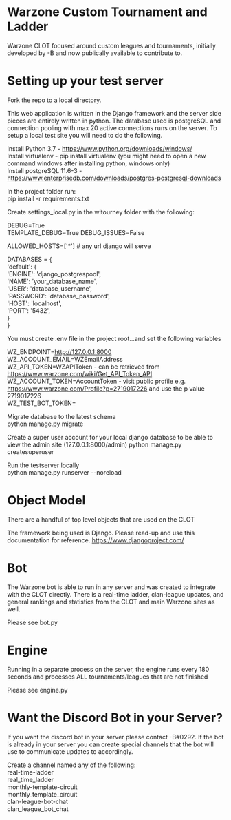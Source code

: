 # Warzone Custom Tournament and Ladder
Warzone CLOT focused around custom leagues and tournaments, initially developed by -B and now publically available to contribute to.

# Setting up your test server
Fork the repo to a local directory. 

This web application is written in the Django framework and the server side pieces are entirely written in python. The database used is postgreSQL and connection pooling with max 20 active connections runs on the server.
To setup a local test site you will need to do the following. 

Install Python 3.7 - https://www.python.org/downloads/windows/  
Install virtualenv - pip install virtualenv (you might need to open a new command windows after installing python, windows only)  
Install postgreSQL 11.6-3 - https://www.enterprisedb.com/downloads/postgres-postgresql-downloads  

In the project folder run:  
pip install -r requirements.txt  

Create settings_local.py in the wltourney folder with the following:  

DEBUG=True  
TEMPLATE_DEBUG=True
DEBUG_ISSUES=False

ALLOWED_HOSTS=['*'] # any url django will serve  

DATABASES = {  
    'default': {  
        'ENGINE': 'django_postgrespool',  
        'NAME': 'your_database_name',  
        'USER': 'database_username',  
        'PASSWORD': 'database_password',  
        'HOST': 'localhost',  
        'PORT': '5432',  
    }  
}  

You must create .env file in the project root...and set the following variables  

WZ_ENDPOINT=http://127.0.0.1:8000  
WZ_ACCOUNT_EMAIL=WZEmailAddress  
WZ_API_TOKEN=WZAPIToken - can be retrieved from https://www.warzone.com/wiki/Get_API_Token_API  
WZ_ACCOUNT_TOKEN=AccountToken - visit public profile e.g. https://www.warzone.com/Profile?p=2719017226 and use the p value 2719017226  
WZ_TEST_BOT_TOKEN=  

Migrate database to the latest schema  
python manage.py migrate

Create a super user account for your local django database to be able to view the admin site (127.0.0.1:8000/admin)
python manage.py createsuperuser

Run the testserver locally  
python manage.py runserver --noreload  

# Object Model  
There are a handful of top level objects that are used on the CLOT  

The framework being used is Django. Please read-up and use this documentation for reference. https://www.djangoproject.com/  

# Bot  
The Warzone bot is able to run in any server and was created to integrate with the CLOT directly. There is a real-time ladder, clan-league updates, and general rankings and statistics from the CLOT and main Warzone sites as well. 

Please see bot.py  

# Engine  
Running in a separate process on the server, the engine runs every 180 seconds and processes ALL tournaments/leagues that are not finished  

Please see engine.py 


# Want the Discord Bot in your Server? 
If you want the discord bot in your server please contact -B#0292. If the bot is already in your server you can create special channels that the bot will use to communicate updates to accordingly.  

Create a channel named any of the following:  
real-time-ladder  
real_time_ladder  
monthly-template-circuit  
monthly_template_circuit  
clan-league-bot-chat  
clan_league_bot_chat  

